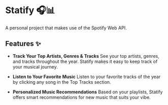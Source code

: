 # Statify 🎧📊

A personal project that makes use of the Spotify Web API.

## Features ✨

- **Track Your Top Artists, Genres & Tracks**
  See your top artists, genres, and tracks throughout the year. Statify makes it easy to keep track of your musical journey.

- **Listen to Your Favorite Music**
  Listen to your favorite tracks of the year by clicking any song in the Top Tracks section.

- **Personalized Music Recommendations**
  Based on your playlists, Statify offers smart recommendations for new music that suits your vibe.
